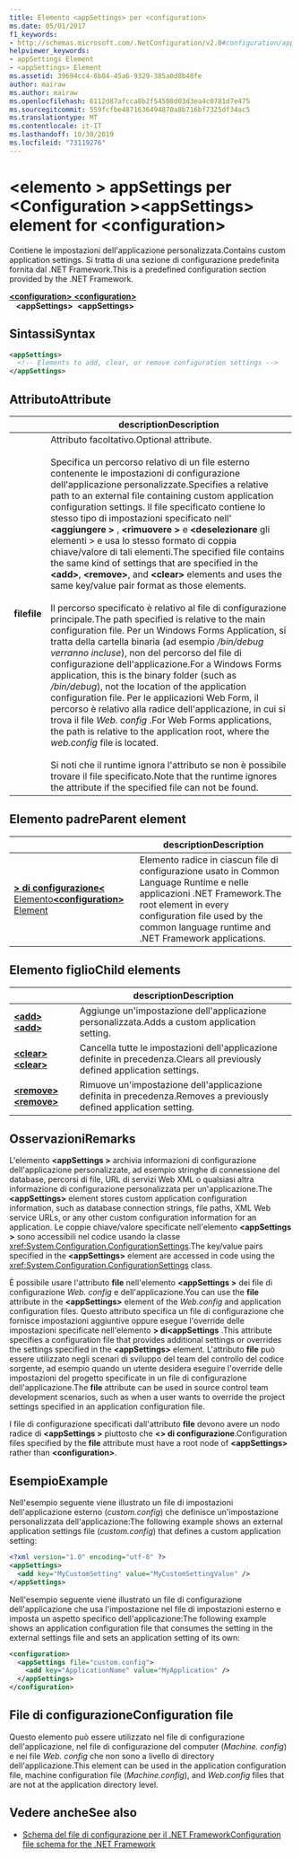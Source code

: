```yaml
---
title: Elemento <appSettings> per <configuration>
ms.date: 05/01/2017
f1_keywords:
- http://schemas.microsoft.com/.NetConfiguration/v2.0#configuration/appSettings
helpviewer_keywords:
- appSettings Element
- <appSettings> Element
ms.assetid: 39694cc4-6b84-45a6-9329-385a0d8b48fe
author: mairaw
ms.author: mairaw
ms.openlocfilehash: 6112d87afcca8b2f54508d03d3ea4c0781d7e475
ms.sourcegitcommit: 559fcfbe4871636494870a8b716bf7325df34ac5
ms.translationtype: MT
ms.contentlocale: it-IT
ms.lasthandoff: 10/30/2019
ms.locfileid: "73119276"
---
```

# <a name="appsettings-element-for-configuration"></a><span data-ttu-id="8d0ee-102">\<elemento > appSettings per \<Configuration ></span><span class="sxs-lookup"><span data-stu-id="8d0ee-102">\<appSettings> element for \<configuration></span></span>

<span data-ttu-id="8d0ee-103">Contiene le impostazioni dell'applicazione personalizzata.</span><span class="sxs-lookup"><span data-stu-id="8d0ee-103">Contains custom application settings.</span></span> <span data-ttu-id="8d0ee-104">Si tratta di una sezione di configurazione predefinita fornita dal .NET Framework.</span><span class="sxs-lookup"><span data-stu-id="8d0ee-104">This is a predefined configuration section provided by the .NET Framework.</span></span>

<span data-ttu-id="8d0ee-105">[ **\<configuration>** ](../configuration-element.md) </span><span class="sxs-lookup"><span data-stu-id="8d0ee-105">[**\<configuration>**](../configuration-element.md) </span></span>  
<span data-ttu-id="8d0ee-106">&nbsp;&nbsp; **\<appSettings>**</span><span class="sxs-lookup"><span data-stu-id="8d0ee-106">&nbsp;&nbsp;**\<appSettings>**</span></span>

## <a name="syntax"></a><span data-ttu-id="8d0ee-107">Sintassi</span><span class="sxs-lookup"><span data-stu-id="8d0ee-107">Syntax</span></span>

```xml
<appSettings>
  <!-- Elements to add, clear, or remove configuration settings -->
</appSettings>
```

## <a name="attribute"></a><span data-ttu-id="8d0ee-108">Attributo</span><span class="sxs-lookup"><span data-stu-id="8d0ee-108">Attribute</span></span>

|           | <span data-ttu-id="8d0ee-109">description</span><span class="sxs-lookup"><span data-stu-id="8d0ee-109">Description</span></span> |
| --------- | ----------- |
| <span data-ttu-id="8d0ee-110">**file**</span><span class="sxs-lookup"><span data-stu-id="8d0ee-110">**file**</span></span>  | <span data-ttu-id="8d0ee-111">Attributo facoltativo.</span><span class="sxs-lookup"><span data-stu-id="8d0ee-111">Optional attribute.</span></span><br><br><span data-ttu-id="8d0ee-112">Specifica un percorso relativo di un file esterno contenente le impostazioni di configurazione dell'applicazione personalizzate.</span><span class="sxs-lookup"><span data-stu-id="8d0ee-112">Specifies a relative path to an external file containing custom application configuration settings.</span></span> <span data-ttu-id="8d0ee-113">Il file specificato contiene lo stesso tipo di impostazioni specificato nell' **\<aggiungere >** , **\<rimuovere >** e **\<deselezionare** gli elementi > e usa lo stesso formato di coppia chiave/valore di tali elementi.</span><span class="sxs-lookup"><span data-stu-id="8d0ee-113">The specified file contains the same kind of settings that are specified in the **\<add>**, **\<remove>**, and **\<clear>** elements and uses the same key/value pair format as those elements.</span></span><br><br><span data-ttu-id="8d0ee-114">Il percorso specificato è relativo al file di configurazione principale.</span><span class="sxs-lookup"><span data-stu-id="8d0ee-114">The path specified is relative to the main configuration file.</span></span> <span data-ttu-id="8d0ee-115">Per un Windows Forms Application, si tratta della cartella binaria (ad esempio */bin/debug verranno incluse*), non del percorso del file di configurazione dell'applicazione.</span><span class="sxs-lookup"><span data-stu-id="8d0ee-115">For a Windows Forms application, this is the binary folder (such as */bin/debug*), not the location of the application configuration file.</span></span> <span data-ttu-id="8d0ee-116">Per le applicazioni Web Form, il percorso è relativo alla radice dell'applicazione, in cui si trova il file *Web. config* .</span><span class="sxs-lookup"><span data-stu-id="8d0ee-116">For Web Forms applications, the path is relative to the application root, where the *web.config* file is located.</span></span><br><br><span data-ttu-id="8d0ee-117">Si noti che il runtime ignora l'attributo se non è possibile trovare il file specificato.</span><span class="sxs-lookup"><span data-stu-id="8d0ee-117">Note that the runtime ignores the attribute if the specified file can not be found.</span></span> |

## <a name="parent-element"></a><span data-ttu-id="8d0ee-118">Elemento padre</span><span class="sxs-lookup"><span data-stu-id="8d0ee-118">Parent element</span></span>

|     | <span data-ttu-id="8d0ee-119">description</span><span class="sxs-lookup"><span data-stu-id="8d0ee-119">Description</span></span> |
| --- | ----------- |
| [<span data-ttu-id="8d0ee-120"> **> di configurazione\<** Elemento</span><span class="sxs-lookup"><span data-stu-id="8d0ee-120">**\<configuration>** Element</span></span>](../configuration-element.md) | <span data-ttu-id="8d0ee-121">Elemento radice in ciascun file di configurazione usato in Common Language Runtime e nelle applicazioni .NET Framework.</span><span class="sxs-lookup"><span data-stu-id="8d0ee-121">The root element in every configuration file used by the common language runtime and .NET Framework applications.</span></span> |

## <a name="child-elements"></a><span data-ttu-id="8d0ee-122">Elemento figlio</span><span class="sxs-lookup"><span data-stu-id="8d0ee-122">Child elements</span></span>

|     | <span data-ttu-id="8d0ee-123">description</span><span class="sxs-lookup"><span data-stu-id="8d0ee-123">Description</span></span> |
| --- | ----------- |
| [<span data-ttu-id="8d0ee-124"> **\<add>** </span><span class="sxs-lookup"><span data-stu-id="8d0ee-124">**\<add>**</span></span>](add-element-for-appsettings.md) | <span data-ttu-id="8d0ee-125">Aggiunge un'impostazione dell'applicazione personalizzata.</span><span class="sxs-lookup"><span data-stu-id="8d0ee-125">Adds a custom application setting.</span></span> |
| [<span data-ttu-id="8d0ee-126"> **\<clear>** </span><span class="sxs-lookup"><span data-stu-id="8d0ee-126">**\<clear>**</span></span>](clear-element-for-appsettings.md) | <span data-ttu-id="8d0ee-127">Cancella tutte le impostazioni dell'applicazione definite in precedenza.</span><span class="sxs-lookup"><span data-stu-id="8d0ee-127">Clears all previously defined application settings.</span></span> |
| [<span data-ttu-id="8d0ee-128"> **\<remove>** </span><span class="sxs-lookup"><span data-stu-id="8d0ee-128">**\<remove>**</span></span>](remove-element-for-appsettings.md) | <span data-ttu-id="8d0ee-129">Rimuove un'impostazione dell'applicazione definita in precedenza.</span><span class="sxs-lookup"><span data-stu-id="8d0ee-129">Removes a previously defined application setting.</span></span> |

## <a name="remarks"></a><span data-ttu-id="8d0ee-130">Osservazioni</span><span class="sxs-lookup"><span data-stu-id="8d0ee-130">Remarks</span></span>

<span data-ttu-id="8d0ee-131">L'elemento **\<appSettings >** archivia informazioni di configurazione dell'applicazione personalizzate, ad esempio stringhe di connessione del database, percorsi di file, URL di servizi Web XML o qualsiasi altra informazione di configurazione personalizzata per un'applicazione.</span><span class="sxs-lookup"><span data-stu-id="8d0ee-131">The **\<appSettings>** element stores custom application configuration information, such as database connection strings, file paths, XML Web service URLs, or any other custom configuration information for an application.</span></span> <span data-ttu-id="8d0ee-132">Le coppie chiave/valore specificate nell'elemento **\<appSettings >** sono accessibili nel codice usando la classe <xref:System.Configuration.ConfigurationSettings>.</span><span class="sxs-lookup"><span data-stu-id="8d0ee-132">The key/value pairs specified in the **\<appSettings>** element are accessed in code using the <xref:System.Configuration.ConfigurationSettings> class.</span></span>

<span data-ttu-id="8d0ee-133">È possibile usare l'attributo **file** nell'elemento **\<appSettings >** dei file di configurazione *Web. config* e dell'applicazione.</span><span class="sxs-lookup"><span data-stu-id="8d0ee-133">You can use the **file** attribute in the **\<appSettings>** element of the *Web.config* and application configuration files.</span></span> <span data-ttu-id="8d0ee-134">Questo attributo specifica un file di configurazione che fornisce impostazioni aggiuntive oppure esegue l'override delle impostazioni specificate nell'elemento **> di\<appSettings** .</span><span class="sxs-lookup"><span data-stu-id="8d0ee-134">This attribute specifies a configuration file that provides additional settings or overrides the settings specified in the **\<appSettings>** element.</span></span> <span data-ttu-id="8d0ee-135">L'attributo **file** può essere utilizzato negli scenari di sviluppo del team del controllo del codice sorgente, ad esempio quando un utente desidera eseguire l'override delle impostazioni del progetto specificate in un file di configurazione dell'applicazione.</span><span class="sxs-lookup"><span data-stu-id="8d0ee-135">The **file** attribute can be used in source control team development scenarios, such as when a user wants to override the project settings specified in an application configuration file.</span></span>

<span data-ttu-id="8d0ee-136">I file di configurazione specificati dall'attributo **file** devono avere un nodo radice di **\<appSettings >** piuttosto che **\<> di configurazione**.</span><span class="sxs-lookup"><span data-stu-id="8d0ee-136">Configuration files specified by the **file** attribute must have a root node of **\<appSettings>** rather than **\<configuration>**.</span></span>

## <a name="example"></a><span data-ttu-id="8d0ee-137">Esempio</span><span class="sxs-lookup"><span data-stu-id="8d0ee-137">Example</span></span>

<span data-ttu-id="8d0ee-138">Nell'esempio seguente viene illustrato un file di impostazioni dell'applicazione esterno (*custom.config*) che definisce un'impostazione personalizzata dell'applicazione:</span><span class="sxs-lookup"><span data-stu-id="8d0ee-138">The following example shows an external application settings file (*custom.config*) that defines a custom application setting:</span></span>

```xml
<?xml version="1.0" encoding="utf-8" ?>
<appSettings>
  <add key="MyCustomSetting" value="MyCustomSettingValue" />
</appSettings>
```

<span data-ttu-id="8d0ee-139">Nell'esempio seguente viene illustrato un file di configurazione dell'applicazione che usa l'impostazione nel file di impostazioni esterno e imposta un aspetto specifico dell'applicazione:</span><span class="sxs-lookup"><span data-stu-id="8d0ee-139">The following example shows an application configuration file that consumes the setting in the external settings file and sets an application setting of its own:</span></span>

```xml
<configuration>
  <appSettings file="custom.config">
    <add key="ApplicationName" value="MyApplication" />
  </appSettings>
</configuration>
```

## <a name="configuration-file"></a><span data-ttu-id="8d0ee-140">File di configurazione</span><span class="sxs-lookup"><span data-stu-id="8d0ee-140">Configuration file</span></span>

<span data-ttu-id="8d0ee-141">Questo elemento può essere utilizzato nel file di configurazione dell'applicazione, nel file di configurazione del computer (*Machine. config*) e nei file *Web. config* che non sono a livello di directory dell'applicazione.</span><span class="sxs-lookup"><span data-stu-id="8d0ee-141">This element can be used in the application configuration file, machine configuration file (*Machine.config*), and *Web.config* files that are not at the application directory level.</span></span>

## <a name="see-also"></a><span data-ttu-id="8d0ee-142">Vedere anche</span><span class="sxs-lookup"><span data-stu-id="8d0ee-142">See also</span></span>

- [<span data-ttu-id="8d0ee-143">Schema del file di configurazione per il .NET Framework</span><span class="sxs-lookup"><span data-stu-id="8d0ee-143">Configuration file schema for the .NET Framework</span></span>](../index.md)

